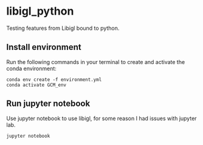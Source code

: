 # libigl_python
Testing features from Libigl bound to python.

## Install environment

Run the following commands in your terminal to create and activate the conda environment:

```
conda env create -f environment.yml
conda activate GCM_env
```

## Run jupyter notebook

Use jupyter notebook to use libigl, for some reason I had issues with jupyter lab.

```
jupyter notebook
```